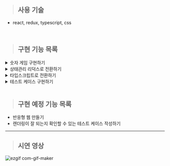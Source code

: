 > ## 사용 기술
- react, redux, typescript, css

<br />

> ## 구현 기능 목록

<details>
<summary>숫자 게임 구현하기</summary>
<div markdown="1">

- 컴퓨터가 각 자리의 숫자가 모두 다른 세자리 수 뽑게 하기  

- 인풋 태그 값으로 문자열을 입력하거나 혹은 세자리 수를 입력하고 제출 버튼 누르면 안내문구 내보내기  

- 입력한 값에 따른 결과 보여주기 (스트라이크, 볼, 포볼)  

- 실행 결과 기록하는 공간 만들기

- 1 입력했을 경우 게임 재시작, 2 입력했을 경우 게임 종료 문구 띄우기
  
- 전광판 부분에서 새로운 값 추가 시 스크롤 자동으로 내려가게 하기

</div>
</details>

<details>
<summary>상태관리 리덕스로 전환하기</summary>
  <a href="https://github.com/ka0824/react/blob/main/library/redux.md#%EA%B5%AC%ED%98%84-%EA%B3%BC%EC%A0%95">
    리덕스로 전환 과정
  </a>
</details>

<details>
<summary>타입스크립트로 전환하기</summary>
<div markdown="1">
<a href="https://github.com/ka0824/typescript/blob/main/feat/react_to_typescript.md#%EC%A7%84%ED%96%89%EA%B3%BC%EC%A0%95">
    타입스크립트로 전환 과정
  </a>
</div>
</details>

<details>
<summary>테스트 케이스 구현하기</summary>
<div markdown="1">
<a href="https://github.com/ka0824/react/blob/main/library/jest.md#%EC%82%AC%EC%9A%A9-%EB%B0%A9%EB%B2%95">
    jest를 통해 함수 반환 값 테스트 구현 과정
  </a>
</div>
</details>
  
<br />

> ## 구현 예정 기능 목록

- 반응형 웹 만들기
- 렌더링이 잘 되는지 확인할 수 있는 테스트 케이스 작성하기

----------------------------------------------------

> ## 시연 영상

![ezgif com-gif-maker](https://user-images.githubusercontent.com/79782594/158919267-5f14cb78-6e0b-4ebb-8e52-f56a8de509fb.gif)
